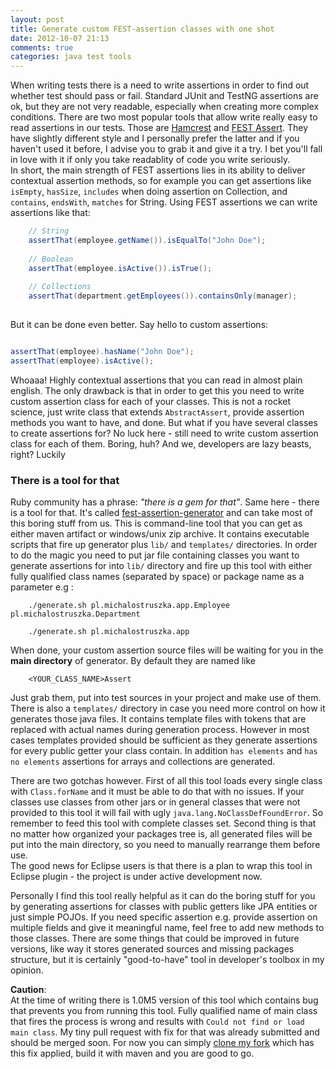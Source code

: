 ```yaml
---
layout: post
title: Generate custom FEST-assertion classes with one shot
date: 2012-10-07 21:13
comments: true
categories: java test tools
---
```


When writing tests there is a need to write assertions in order to find out whether test should pass or fail. Standard JUnit and TestNG assertions are ok, but they are not very readable, especially when creating more complex conditions. There are two most popular tools that allow write really easy to read assertions in our tests. Those are [Hamcrest](https://github.com/hamcrest) and [FEST Assert](https://github.com/alexruiz/fest-assert-2.x). They have slightly different style and I personally prefer the latter and if you haven't used it before, I advise you to grab it and give it a try. I bet you'll fall in love with it if only you take readablity of code you write seriously.  
In short, the main strength of FEST assertions lies in its ability to deliver contextual assertion methods, so for example you can get assertions like `isEmpty`, `hasSize`, `includes` when doing assertion on Collection, and `contains`, `endsWith`, `matches` for String. Using FEST assertions we can write assertions like that:

``` java sample FEST assertions usage
    // String
    assertThat(employee.getName()).isEqualTo("John Doe");
    
    // Boolean
    assertThat(employee.isActive()).isTrue(); 
    
    // Collections
    assertThat(department.getEmployees()).containsOnly(manager);
 
```
    
But it can be done even better. Say hello to custom assertions:

``` java custom FEST assertions

assertThat(employee).hasName("John Doe");
assertThat(employee).isActive();

```

Whoaaa! Highly contextual assertions that you can read in almost plain english. The only drawback is that in order to get this you need to write custom assertion class for each of your classes. This is not a rocket science, just write class that extends `AbstractAssert`, provide assertion methods you want to have, and done. But what if you have several classes to create assertions for? No luck here - still need to write custom assertion class for each of them. Boring, huh? And we, developers are lazy beasts, right? Luckily

### There is a tool for that

Ruby community has a phrase: *"there is a gem for that"*. Same here - there is a tool for that. It's called [fest-assertion-generator](https://github.com/joel-costigliola/fest-assertion-generator) and can take most of this boring stuff from us. This is command-line tool that you can get as either maven artifact or windows/unix zip archive. It contains executable scripts that fire up generator plus `lib/` and `templates/` directories. In order to do the magic you need to put jar file containing classes you want to generate assertions for into `lib/` directory and fire up this tool with either fully qualified class names (separated by space) or package name as a parameter e.g :

``` text run fest-assertion-generator
    ./generate.sh pl.michalostruszka.app.Employee pl.michalostruszka.Department

    ./generate.sh pl.michalostruszka.app
```

When done, your custom assertion source files will be waiting for you in the **main directory** of generator. By default they are named like

``` text 
	<YOUR_CLASS_NAME>Assert
```
Just grab them, put into test sources in your project and make use of them. There is also a `templates/` directory in case you need more control on how it generates those java files. It contains template files with tokens that are replaced with actual names during generation process. However in most cases templates provided should be sufficient as they generate assertions for every public getter your class contain. In addition `has elements` and `has no elements` assertions for arrays and collections are generated.

There are two gotchas however. First of all this tool loads every single class with `Class.forName` and it must be able to do that with no issues. If your classes use classes from other jars or in general classes that were not provided to this tool it will fail with ugly `java.lang.NoClassDefFoundError`. So remember to feed this tool with complete classes set. Second thing is that no matter how organized your packages tree is, all generated files will be put into the main directory, so you need to manually rearrange them before use.  
The good news for Eclipse users is that there is a plan to wrap this tool in Eclipse plugin - the project is under active development now. 

Personally I find this tool really helpful as it can do the boring stuff for you by generating assertions for classes with public getters like JPA entities or just simple POJOs. If you need specific assertion e.g. provide assertion on multiple fields and give it meaningful name, feel free to add new methods to those classes.
There are some things that could be improved in future versions, like way it stores generated sources and missing packages structure, but it is certainly "good-to-have" tool in developer's toolbox in my opinion.

**Caution**:  
At the time of writing there is 1.0M5 version of this tool which contains bug that prevents you from running this tool. Fully qualified name of main class that fires the process is wrong and results with `Could not find or load main class`. My tiny pull request with fix for that was already submitted and should be merged soon. For now you can simply [clone my fork](https://github.com/mostr/fest-assertion-generator) which has this fix applied, build it with maven and you are good to go.
